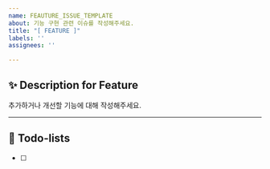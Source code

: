 ```yaml
---
name: FEAUTURE_ISSUE_TEMPLATE
about: 기능 구현 관련 이슈를 작성해주세요.
title: "[ FEATURE ]"
labels: ''
assignees: ''

---
```


## ✨ Description for Feature
추가하거나 개선할 기능에 대해 작성해주세요.

---

## 📝 Todo-lists
- [ ]
